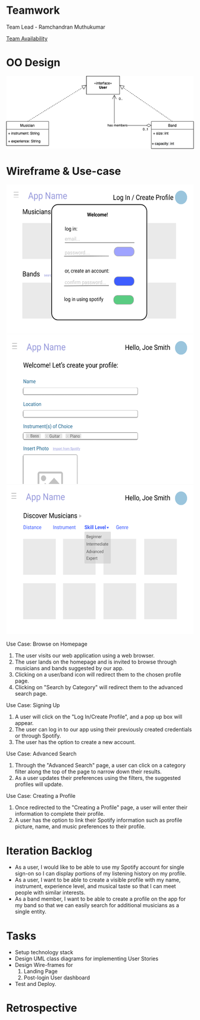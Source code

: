 # Teamwork
Team Lead - Ramchandran Muthukumar

[Team Availability](https://www.when2meet.com/?11153087-BLSdS)

# OO Design
![](assets/image.png)

# Wireframe & Use-case
<img src="assets/login.PNG" width="600" height="400" />
<img src="assets/create_profile.PNG" width="600" height="400" />
<img src="assets/advanced_search.PNG" width="600" height="400" />

Use Case: Browse on Homepage
1. The user visits our web application using a web browser.
2. The user lands on the homepage and is invited to browse through musicians and bands suggested by our app.
3. Clicking on a user/band icon will redirect them to the chosen profile page.
4. Clicking on "Search by Category" will redirect them to the advanced search page.

Use Case: Signing Up
1. A user will click on the "Log In/Create Profile", and a pop up box will appear.
2. The user can log in to our app using their previously created credentials or through Spotify.
3. The user has the option to create a new account.

Use Case: Advanced Search
1. Through the "Advanced Search" page, a user can click on a category filter along the top of the page to narrow down their results.
2. As a user updates their preferences using the filters, the suggested profiles will update.

Use Case: Creating a Profile
1. Once redirected to the "Creating a Profile" page, a user will enter their information to complete their profile.
2. A user has the option to link their Spotify information such as profile picture, name, and music preferences to their profile.

# Iteration Backlog
- As a user, I would like to be able to use my Spotify account for single sign-on so I can display portions of my listening history on my profile.
- As a user, I want to be able to create a visible profile with my name, instrument, experience level, and musical taste so that I can meet people with similar interests.
- As a band member, I want to be able to create a profile on the app for my band so that we can easily search for additional musicians as a single entity.

# Tasks
- Setup technology stack
- Design UML class diagrams for implementing User Stories
- Design Wire-frames for 
  1. Landing Page
  2. Post-login User dashboard
- Test and Deploy. 

# Retrospective
